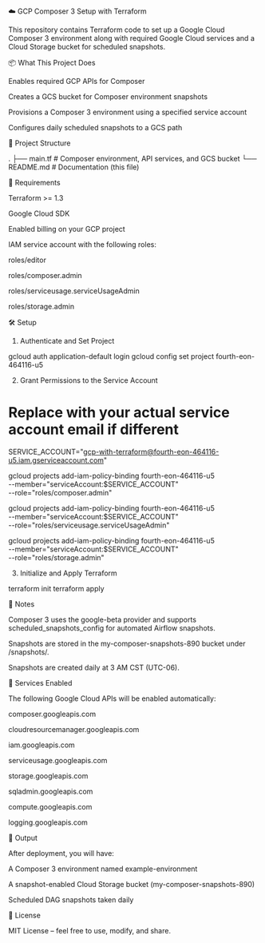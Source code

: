 ☁️ GCP Composer 3 Setup with Terraform

This repository contains Terraform code to set up a Google Cloud Composer 3 environment along with required Google Cloud services and a Cloud Storage bucket for scheduled snapshots.

📦 What This Project Does

Enables required GCP APIs for Composer

Creates a GCS bucket for Composer environment snapshots

Provisions a Composer 3 environment using a specified service account

Configures daily scheduled snapshots to a GCS path

📁 Project Structure

.
├── main.tf                # Composer environment, API services, and GCS bucket
└── README.md              # Documentation (this file)

🔧 Requirements

Terraform >= 1.3

Google Cloud SDK

Enabled billing on your GCP project

IAM service account with the following roles:

roles/editor

roles/composer.admin

roles/serviceusage.serviceUsageAdmin

roles/storage.admin

🛠️ Setup

1. Authenticate and Set Project

gcloud auth application-default login
gcloud config set project fourth-eon-464116-u5

2. Grant Permissions to the Service Account

# Replace with your actual service account email if different
SERVICE_ACCOUNT="gcp-with-terraform@fourth-eon-464116-u5.iam.gserviceaccount.com"

gcloud projects add-iam-policy-binding fourth-eon-464116-u5 \
  --member="serviceAccount:$SERVICE_ACCOUNT" \
  --role="roles/composer.admin"

gcloud projects add-iam-policy-binding fourth-eon-464116-u5 \
  --member="serviceAccount:$SERVICE_ACCOUNT" \
  --role="roles/serviceusage.serviceUsageAdmin"

gcloud projects add-iam-policy-binding fourth-eon-464116-u5 \
  --member="serviceAccount:$SERVICE_ACCOUNT" \
  --role="roles/storage.admin"

3. Initialize and Apply Terraform

terraform init
terraform apply

📌 Notes

Composer 3 uses the google-beta provider and supports scheduled_snapshots_config for automated Airflow snapshots.

Snapshots are stored in the my-composer-snapshots-890 bucket under /snapshots/.

Snapshots are created daily at 3 AM CST (UTC-06).

📂 Services Enabled

The following Google Cloud APIs will be enabled automatically:

composer.googleapis.com

cloudresourcemanager.googleapis.com

iam.googleapis.com

serviceusage.googleapis.com

storage.googleapis.com

sqladmin.googleapis.com

compute.googleapis.com

logging.googleapis.com

📂 Output

After deployment, you will have:

A Composer 3 environment named example-environment

A snapshot-enabled Cloud Storage bucket (my-composer-snapshots-890)

Scheduled DAG snapshots taken daily

📝 License

MIT License – feel free to use, modify, and share.

